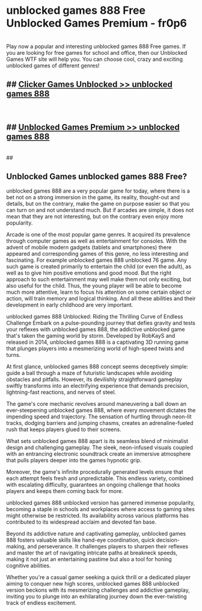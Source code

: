 # unblocked games 888 Free Unblocked Games Premium - fr0p6 <br>
<br>
Play now a popular and interesting unblocked games 888 Free games. If you are looking for free games for school and office, then our Unblocked Games WTF site will help you. You can choose cool, crazy and exciting unblocked games of different genres!


## ##  [Clicker Games Unblocked >> unblocked games 888](http://freeplayer.one?title=unblocked_games_888&ref=M1)
  <br>

##  ## [Unblocked Games Premium >> unblocked games 888](http://freeplayer.one?title=unblocked_games_888&ref=M1)
  <br>
  ##



## Unblocked Games unblocked games 888 Free?

unblocked games 888 are a very popular game for today, where there is a bet not on a strong immersion in the game, its reality, thought-out and details, but on the contrary, make the game on purpose easier so that you can turn on and not understand much. But if arcades are simple, it does not mean that they are not interesting, but on the contrary even enjoy more popularity.

Arcade is one of the most popular game genres. It acquired its prevalence through computer games as well as entertainment for consoles. With the advent of mobile modern gadgets (tablets and smartphones) there appeared and corresponding games of this genre, no less interesting and fascinating. For example unblocked games 888 unblocked 76 game. Any such game is created primarily to entertain the child (or even the adult), as well as to give him positive emotions and good mood. But the right approach to such entertainment may well make them not only exciting, but also useful for the child. Thus, the young player will be able to become much more attentive, learn to focus his attention on some certain object or action, will train memory and logical thinking. And all these abilities and their development in early childhood are very important.

unblocked games 888 Unblocked: Riding the Thrilling Curve of Endless Challenge
Embark on a pulse-pounding journey that defies gravity and tests your reflexes with unblocked games 888, the addictive unblocked game that's taken the gaming world by storm. Developed by RobKayS and released in 2014, unblocked games 888 is a captivating 3D running game that plunges players into a mesmerizing world of high-speed twists and turns.

At first glance, unblocked games 888 concept seems deceptively simple: guide a ball through a maze of futuristic landscapes while avoiding obstacles and pitfalls. However, its devilishly straightforward gameplay swiftly transforms into an electrifying experience that demands precision, lightning-fast reactions, and nerves of steel.

The game's core mechanic revolves around maneuvering a ball down an ever-steepening unblocked games 888, where every movement dictates the impending speed and trajectory. The sensation of hurtling through neon-lit tracks, dodging barriers and jumping chasms, creates an adrenaline-fueled rush that keeps players glued to their screens.

What sets unblocked games 888 apart is its seamless blend of minimalist design and challenging gameplay. The sleek, neon-infused visuals coupled with an entrancing electronic soundtrack create an immersive atmosphere that pulls players deeper into the games hypnotic grip.

Moreover, the game's infinite procedurally generated levels ensure that each attempt feels fresh and unpredictable. This endless variety, combined with escalating difficulty, guarantees an ongoing challenge that hooks players and keeps them coming back for more.

unblocked games 888 unblocked version has garnered immense popularity, becoming a staple in schools and workplaces where access to gaming sites might otherwise be restricted. Its availability across various platforms has contributed to its widespread acclaim and devoted fan base.

Beyond its addictive nature and captivating gameplay, unblocked games 888 fosters valuable skills like hand-eye coordination, quick decision-making, and perseverance. It challenges players to sharpen their reflexes and master the art of navigating intricate paths at breakneck speeds, making it not just an entertaining pastime but also a tool for honing cognitive abilities.

Whether you're a casual gamer seeking a quick thrill or a dedicated player aiming to conquer new high scores, unblocked games 888 unblocked version beckons with its mesmerizing challenges and addictive gameplay, inviting you to plunge into an exhilarating journey down the ever-twisting track of endless excitement.